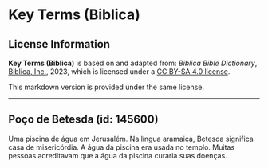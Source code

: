 # Key Terms (Biblica)

## License Information

**Key Terms (Biblica)** is based on and adapted from: _Biblica Bible Dictionary_, [Biblica, Inc.](https://www.biblica.com/), 2023, which is licensed under a [CC BY-SA 4.0 license](https://creativecommons.org/licenses/by-sa/4.0/legalcode.en).

This markdown version is provided under the same license.



--------------------------------

## Poço de Betesda (id: 145600)

Uma piscina de água em Jerusalém. Na língua aramaica, Betesda significa casa de misericórdia. A água da piscina era usada no templo. Muitas pessoas acreditavam que a água da piscina curaria suas doenças.



